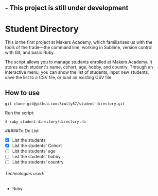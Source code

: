 ## - This project is still under development

Student Directory
=================

This is the first project at Makers Academy, which familiarises us with the tools of the trade—the command line, working in Sublime, version control with Git, and basic Ruby.

The script allows you to manage students enrolled at Makers Academy. It stores each student's name, cohort, age, hobby, and country. Through an interactive menu, you can show the list of students, input new students, save the list to a CSV file, or load an existing CSV file.

How to use
----------

```shell
git clone git@github.com:Scully87/student-directory.git
```
Run the script:
```shell
$ ruby student-directory/directory.rb
```

#####To Do List
- [x] List the students
- [x] List the students' Cohort
- [ ] List the students' age
- [ ] List the students' hobby
- [ ] List the students' country

###### Technologies used:

- Ruby

